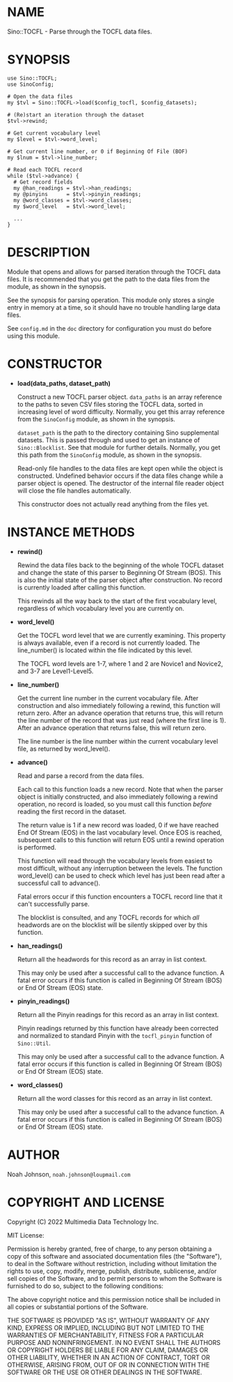 # NAME

Sino::TOCFL - Parse through the TOCFL data files.

# SYNOPSIS

    use Sino::TOCFL;
    use SinoConfig;
    
    # Open the data files
    my $tvl = Sino::TOCFL->load($config_tocfl, $config_datasets);
    
    # (Re)start an iteration through the dataset
    $tvl->rewind;
    
    # Get current vocabulary level
    my $level = $tvl->word_level;
    
    # Get current line number, or 0 if Beginning Of File (BOF)
    my $lnum = $tvl->line_number;
    
    # Read each TOCFL record
    while ($tvl->advance) {
      # Get record fields
      my @han_readings = $tvl->han_readings;
      my @pinyins      = $tvl->pinyin_readings;
      my @word_classes = $tvl->word_classes;
      my $word_level   = $tvl->word_level;
      
      ...
    }

# DESCRIPTION

Module that opens and allows for parsed iteration through the TOCFL data
files.  It is recommended that you get the path to the data files from
the <SinoConfig> module, as shown in the synopsis.

See the synopsis for parsing operation.  This module only stores a
single entry in memory at a time, so it should have no trouble handling
large data files.

See `config.md` in the `doc` directory for configuration you must do
before using this module.

# CONSTRUCTOR

- **load(data\_paths, dataset\_path)**

    Construct a new TOCFL parser object.  `data_paths` is an array
    reference to the paths to seven CSV files storing the TOCFL data, sorted
    in increasing level of word difficulty.  Normally, you get this array
    reference from the `SinoConfig` module, as shown in the synopsis.

    `dataset_path` is the path to the directory containing Sino
    supplemental datasets.  This is passed through and used to get an
    instance of `Sino::Blocklist`.  See that module for further details.
    Normally, you get this path from the `SinoConfig` module, as shown in
    the synopsis.

    Read-only file handles to the data files are kept open while the object
    is constructed.  Undefined behavior occurs if the data files change 
    while a parser object is opened.  The destructor of the internal file
    reader object will close the file handles automatically.

    This constructor does not actually read anything from the files yet.

# INSTANCE METHODS

- **rewind()**

    Rewind the data files back to the beginning of the whole TOCFL dataset
    and change the state of this parser to Beginning Of Stream (BOS).  This
    is also the initial state of the parser object after construction.  No
    record is currently loaded after calling this function.

    This rewinds all the way back to the start of the first vocabulary
    level, regardless of which vocabulary level you are currently on.

- **word\_level()**

    Get the TOCFL word level that we are currently examining.  This property
    is always available, even if a record is not currently loaded.  The
    line\_number() is located within the file indicated by this level.

    The TOCFL word levels are 1-7, where 1 and 2 are Novice1 and Novice2,
    and 3-7 are Level1-Level5.

- **line\_number()**

    Get the current line number in the current vocabulary file.  After
    construction and also immediately following a rewind, this function will
    return zero.  After an advance operation that returns true, this will
    return the line number of the record that was just read (where the first
    line is 1).  After an advance operation that returns false, this will
    return zero.

    The line number is the line number within the current vocabulary level
    file, as returned by word\_level().

- **advance()**

    Read and parse a record from the data files.

    Each call to this function loads a new record.  Note that when the
    parser object is initially constructed, and also immediately following
    a rewind operation, no record is loaded, so you must call this function
    _before_ reading the first record in the dataset.

    The return value is 1 if a new record was loaded, 0 if we have reached
    End Of Stream (EOS) in the last vocabulary level.  Once EOS is reached,
    subsequent calls to this function will return EOS until a rewind
    operation is performed.

    This function will read through the vocabulary levels from easiest to
    most difficult, without any interruption between the levels.  The
    function word\_level() can be used to check which level has just been
    read after a successful call to advance().

    Fatal errors occur if this function encounters a TOCFL record line that
    it can't successfully parse.

    The blocklist is consulted, and any TOCFL records for which _all_
    headwords are on the blocklist will be silently skipped over by this
    function.

- **han\_readings()**

    Return all the headwords for this record as an array in list context.

    This may only be used after a successful call to the advance function.
    A fatal error occurs if this function is called in Beginning Of Stream
    (BOS) or End Of Stream (EOS) state.

- **pinyin\_readings()**

    Return all the Pinyin readings for this record as an array in list
    context.

    Pinyin readings returned by this function have already been corrected
    and normalized to standard Pinyin with the `tocfl_pinyin` function of
    `Sino::Util`.

    This may only be used after a successful call to the advance function.
    A fatal error occurs if this function is called in Beginning Of Stream
    (BOS) or End Of Stream (EOS) state.

- **word\_classes()**

    Return all the word classes for this record as an array in list context.

    This may only be used after a successful call to the advance function.
    A fatal error occurs if this function is called in Beginning Of Stream
    (BOS) or End Of Stream (EOS) state.

# AUTHOR

Noah Johnson, `noah.johnson@loupmail.com`

# COPYRIGHT AND LICENSE

Copyright (C) 2022 Multimedia Data Technology Inc.

MIT License:

Permission is hereby granted, free of charge, to any person obtaining a
copy of this software and associated documentation files
(the "Software"), to deal in the Software without restriction, including
without limitation the rights to use, copy, modify, merge, publish,
distribute, sublicense, and/or sell copies of the Software, and to
permit persons to whom the Software is furnished to do so, subject to
the following conditions:

The above copyright notice and this permission notice shall be included
in all copies or substantial portions of the Software.

THE SOFTWARE IS PROVIDED "AS IS", WITHOUT WARRANTY OF ANY KIND, EXPRESS
OR IMPLIED, INCLUDING BUT NOT LIMITED TO THE WARRANTIES OF
MERCHANTABILITY, FITNESS FOR A PARTICULAR PURPOSE AND NONINFRINGEMENT.
IN NO EVENT SHALL THE AUTHORS OR COPYRIGHT HOLDERS BE LIABLE FOR ANY
CLAIM, DAMAGES OR OTHER LIABILITY, WHETHER IN AN ACTION OF CONTRACT,
TORT OR OTHERWISE, ARISING FROM, OUT OF OR IN CONNECTION WITH THE
SOFTWARE OR THE USE OR OTHER DEALINGS IN THE SOFTWARE.
